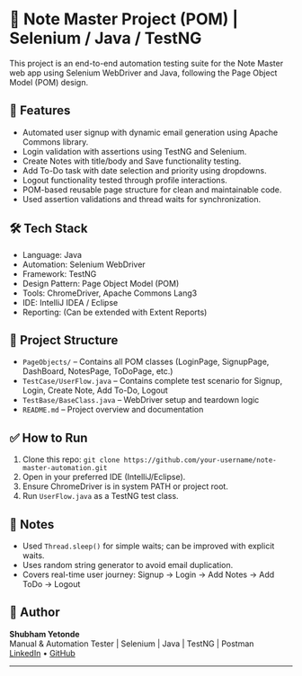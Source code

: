 # 📝 Note Master Project (POM) | Selenium / Java / TestNG

This project is an end-to-end automation testing suite for the Note Master web app using Selenium WebDriver and Java, following the Page Object Model (POM) design.

## 🚀 Features

- Automated user signup with dynamic email generation using Apache Commons library.  
- Login validation with assertions using TestNG and Selenium.  
- Create Notes with title/body and Save functionality testing.  
- Add To-Do task with date selection and priority using dropdowns.  
- Logout functionality tested through profile interactions.  
- POM-based reusable page structure for clean and maintainable code.  
- Used assertion validations and thread waits for synchronization.  

## 🛠️ Tech Stack

- Language: Java  
- Automation: Selenium WebDriver  
- Framework: TestNG  
- Design Pattern: Page Object Model (POM)  
- Tools: ChromeDriver, Apache Commons Lang3  
- IDE: IntelliJ IDEA / Eclipse  
- Reporting: (Can be extended with Extent Reports)

## 📂 Project Structure

- `PageObjects/` – Contains all POM classes (LoginPage, SignupPage, DashBoard, NotesPage, ToDoPage, etc.)  
- `TestCase/UserFlow.java` – Contains complete test scenario for Signup, Login, Create Note, Add To-Do, Logout  
- `TestBase/BaseClass.java` – WebDriver setup and teardown logic  
- `README.md` – Project overview and documentation

## ✅ How to Run

1. Clone this repo: `git clone https://github.com/your-username/note-master-automation.git`  
2. Open in your preferred IDE (IntelliJ/Eclipse).  
3. Ensure ChromeDriver is in system PATH or project root.  
4. Run `UserFlow.java` as a TestNG test class.  

## 📌 Notes

- Used `Thread.sleep()` for simple waits; can be improved with explicit waits.  
- Uses random string generator to avoid email duplication.  
- Covers real-time user journey: Signup → Login → Add Notes → Add ToDo → Logout  

## 👤 Author

**Shubham Yetonde**  
Manual & Automation Tester | Selenium | Java | TestNG | Postman  
[LinkedIn](https://www.linkedin.com/in/shubham-yetonde-s27/) • [GitHub]([(https://github.com/Shubham-089))

---

